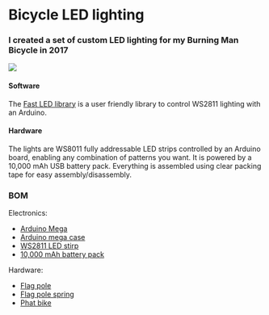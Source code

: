 # Bicycle LED lighting

### I created a set of custom LED lighting for my Burning Man Bicycle in 2017

![](https://j.gifs.com/BLjYYN.gif)

#### Software

The [Fast LED library] is a user friendly library to control WS2811 lighting with an Arduino.

[Fast LED library]: https://github.com/FastLED/FastLEDhttps://github.com/FastLED/FastLED  "Fast LED"

#### Hardware

The lights are WS8011 fully addressable LED strips controlled by an Arduino board, enabling any combination of patterns you want. It is powered by a 10,000 mAh USB battery pack. Everything is assembled using clear packing tape for easy assembly/disassembly.

### BOM

Electronics:
* [Arduino Mega]
* [Arduino mega case]
* [WS2811 LED stirp]
* [10,000 mAh battery pack]

Hardware:
* [Flag pole]
* [Flag pole spring]
* [Phat bike]

[Arduino Mega]: https://www.amazon.com/gp/product/B01IB5VR6Q  "Arduino mega"
[Arduino mega case]: https://www.amazon.com/gp/product/B00D6TW09Q  "Arduino mega case"
[WS2811 LED stirp]: https://www.amazon.com/gp/product/B01E4UB6AE  "LED strip"
[10,000 mAh battery pack]: https://www.amazon.com/gp/product/B06X9XSNMZ/  "Battery pack"
[Flag pole]: https://www.amazon.com/Tusk-Whip-Replacement-Flag-Pole/dp/B01N35DALM  "Flag pole"
[Flag pole spring]: https://www.amazon.com/Wheeler-Whip-Springy-Thingy-Mount/dp/B005HJL94A  "Flag pole spring"
[Phat bike]: https://www.walmart.com/ip/26-Mongoose-Dolomite-Men-s-7-speed-Fat-Tire-Mountain-Bike-Navy-Blue-Red/29741123  "Phat bike"
